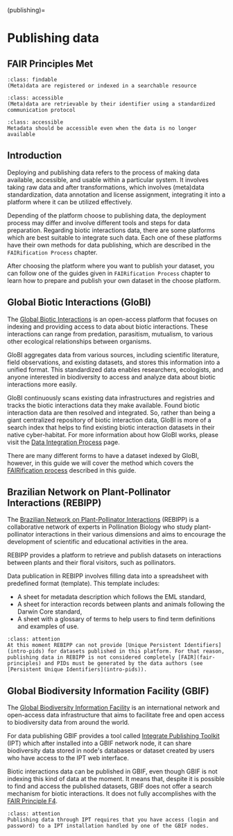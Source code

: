 (publishing)=
# Publishing data

## FAIR Principles Met


```{admonition} FAIR PRINCIPLE F4
:class: findable
(Meta)data are registered or indexed in a searchable resource
```

```{admonition} FAIR PRINCIPLE A1
:class: accessible
(Meta)data are retrievable by their identifier using a standardized communication protocol
```

```{admonition} FAIR PRINCIPLE A2
:class: accessible
Metadata should be accessible even when the data is no longer available
```

## Introduction

Deploying and publishing data refers to the process of making data available, accessible, and usable within a particular system. It involves taking raw data and after transformations, which involves (meta)data standardization, data annotation and license assignment, integrating it into a platform where it can be utilized effectively.

Depending of the platform choose to publishing data, the deployment process may differ and involve different tools and steps for data preparation. Regarding biotic interactions data, there are some platforms which are best suitable to integrate such data. Each one of these platforms have their own methods for data publishing, which are described in the `FAIRification Process` chapter.

After choosing the platform where you want to publish your dataset, you can follow one of the guides given in `FAIRification Process` chapter to learn how to prepare and publish your own dataset in the choose platform.

## Global Biotic Interactions (GloBI)

The [Global Biotic Interactions](http://globalbioticinteractions.org/) is an open-access platform that focuses on indexing and providing access to data about biotic interactions. These interactions can range from predation, parasitism, mutualism, to various other ecological relationships between organisms.

GloBI aggregates data from various sources, including scientific literature, field observations, and existing datasets, and stores this information into a unified format. This standardized data enables researchers, ecologists, and anyone interested in biodiversity to access and analyze data about biotic interactions more easily.

GloBI continuously scans existing data infrastructures and registries and tracks the biotic interactions data they make available. Found biotic interaction data are then resolved and integrated. So, rather than being a giant centralized repository of biotic interaction data, GloBI is more of a search index that helps to find existing biotic interaction datasets in their native cyber-habitat. For more information about how GloBI works, please visit the [Data Integration Process](https://www.globalbioticinteractions.org/process) page.

There are many different forms to have a dataset indexed by GloBI, however, in this guide we will cover the method which covers the [FAIRification process](fairification) described in this guide.

## Brazilian Network on Plant-Pollinator Interactions (REBIPP)

The [Brazilian Network on Plant-Pollinator Interactions](https://db.rebipp.org.br) (REBIPP) is a collaborative network of experts in Pollination Biology who study plant-pollinator interactions in their various dimensions and aims to encourage the development of scientific and educational activities in the area.

REBIPP provides a platform to retrieve and publish datasets on interactions between plants and their floral visitors, such as pollinators.

Data publication in REBIPP involves filling data into a spreadsheet with predefined format (template). This template includes:

- A sheet for metadata description which follows the EML standard,
- A sheet for interaction records between plants and animals following the Darwin Core standard,
- A sheet with a glossary of terms to help users to find term definitions and examples of use.

```{admonition} Attention
:class: attention
At this moment REBIPP can not provide [Unique Persistent Identifiers](intro-pids) for datasets published in this platform. For that reason, publishing data in REBIPP is not considered completely [FAIR](fair-principles) and PIDs must be generated by the data authors (see [Persistent Unique Identifiers](intro-pids)).
```

## Global Biodiversity Information Facility (GBIF)

The [Global Biodiversity Information Facility](https://gbif.org) is an international network and open-access data infrastructure that aims to facilitate free and open access to biodiversity data from around the world.

For data publishing GBIF provides a tool called [Integrate Publishing Toolkit](https://www.gbif.org/ipt) (IPT) which after installed into a GBIF network node, it can share biodiversity data stored in node's databases or dataset created by users who have access to the IPT web interface.

Biotic interactions data can be published in GBIF, even though GBIF is not indexing this kind of data at the moment. It means that, despite it is possible to find and access the published datasets, GBIF does not offer a search mechanism for biotic interactions. It does not fully accomplishes with the [FAIR Principle F4](findable-f4).

```{admonition} Attention
:class: attention
Publishing data through IPT requires that you have access (login and password) to a IPT installation handled by one of the GBIF nodes.
```


